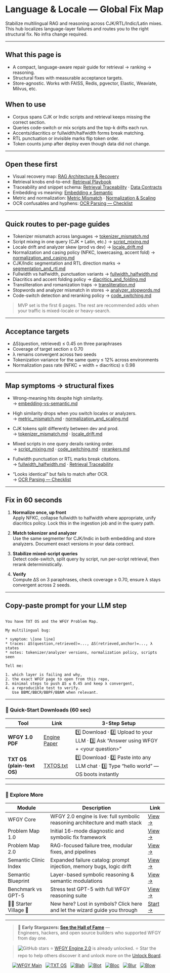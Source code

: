 # Language & Locale — Global Fix Map

Stabilize multilingual RAG and reasoning across CJK/RTL/Indic/Latin mixes.  
This hub localizes language-layer failures and routes you to the right structural fix. No infra change required.

---

## What this page is
- A compact, language-aware repair guide for retrieval → ranking → reasoning.
- Structural fixes with measurable acceptance targets.
- Store-agnostic. Works with FAISS, Redis, pgvector, Elastic, Weaviate, Milvus, etc.

## When to use
- Corpus spans CJK or Indic scripts and retrieval keeps missing the correct section.
- Queries code-switch or mix scripts and the top-k drifts each run.
- Accents/diacritics or fullwidth/halfwidth forms break matching.
- RTL punctuation or invisible marks flip token order.
- Token counts jump after deploy even though data did not change.

---

## Open these first
- Visual recovery map: [RAG Architecture & Recovery](https://github.com/onestardao/WFGY/blob/main/ProblemMap/rag-architecture-and-recovery.md)  
- Retrieval knobs end-to-end: [Retrieval Playbook](https://github.com/onestardao/WFGY/blob/main/ProblemMap/retrieval-playbook.md)  
- Traceability and snippet schema: [Retrieval Traceability](https://github.com/onestardao/WFGY/blob/main/ProblemMap/retrieval-traceability.md) · [Data Contracts](https://github.com/onestardao/WFGY/blob/main/ProblemMap/data-contracts.md)  
- Embedding vs meaning: [Embedding ≠ Semantic](https://github.com/onestardao/WFGY/blob/main/ProblemMap/embedding-vs-semantic.md)  
- Metric and normalization: [Metric Mismatch](https://github.com/onestardao/WFGY/blob/main/ProblemMap/Embeddings/metric_mismatch.md) · [Normalization & Scaling](https://github.com/onestardao/WFGY/blob/main/ProblemMap/Embeddings/normalization_and_scaling.md)  
- OCR confusables and hyphens: [OCR Parsing — Checklist](https://github.com/onestardao/WFGY/blob/main/ProblemMap/OCR_Parsing/README.md)

---

## Quick routes to per-page guides

- Tokenizer mismatch across languages → [tokenizer_mismatch.md](https://github.com/onestardao/WFGY/blob/main/ProblemMap/GlobalFixMap/LanguageLocale/tokenizer_mismatch.md)  
- Script mixing in one query (CJK + Latin, etc.) → [script_mixing.md](https://github.com/onestardao/WFGY/blob/main/ProblemMap/GlobalFixMap/LanguageLocale/script_mixing.md)  
- Locale drift and analyzer skew (prod vs dev) → [locale_drift.md](https://github.com/onestardao/WFGY/blob/main/ProblemMap/GlobalFixMap/LanguageLocale/locale_drift.md)  
- Normalization and casing policy (NFKC, lowercasing, accent fold) → [normalization_and_casing.md](https://github.com/onestardao/WFGY/blob/main/ProblemMap/GlobalFixMap/LanguageLocale/normalization_and_casing.md)  
- CJK/Indic segmentation and RTL direction marks → [segmentation_and_rtl.md](https://github.com/onestardao/WFGY/blob/main/ProblemMap/GlobalFixMap/LanguageLocale/segmentation_and_rtl.md)  
- Fullwidth vs halfwidth, punctuation variants → [fullwidth_halfwidth.md](https://github.com/onestardao/WFGY/blob/main/ProblemMap/GlobalFixMap/LanguageLocale/fullwidth_halfwidth.md)  
- Diacritics and accent folding policy → [diacritics_and_folding.md](https://github.com/onestardao/WFGY/blob/main/ProblemMap/GlobalFixMap/LanguageLocale/diacritics_and_folding.md)  
- Transliteration and romanization traps → [transliteration.md](https://github.com/onestardao/WFGY/blob/main/ProblemMap/GlobalFixMap/LanguageLocale/transliteration.md)  
- Stopwords and analyzer mismatch in stores → [analyzer_stopwords.md](https://github.com/onestardao/WFGY/blob/main/ProblemMap/GlobalFixMap/LanguageLocale/analyzer_stopwords.md)  
- Code-switch detection and reranking policy → [code_switching.md](https://github.com/onestardao/WFGY/blob/main/ProblemMap/GlobalFixMap/LanguageLocale/code_switching.md)

> MVP set is the first 6 pages. The rest are recommended adds when your traffic is mixed-locale or heavy-search.

---

## Acceptance targets
- ΔS(question, retrieved) ≤ 0.45 on three paraphrases  
- Coverage of target section ≥ 0.70  
- λ remains convergent across two seeds  
- Tokenization variance for the same query ≤ 12% across environments  
- Normalization pass rate (NFKC + width + diacritics) ≥ 0.98

---

## Map symptoms → structural fixes

- Wrong-meaning hits despite high similarity.  
  → [embedding-vs-semantic.md](https://github.com/onestardao/WFGY/blob/main/ProblemMap/embedding-vs-semantic.md)

- High similarity drops when you switch locales or analyzers.  
  → [metric_mismatch.md](https://github.com/onestardao/WFGY/blob/main/ProblemMap/Embeddings/metric_mismatch.md) · [normalization_and_scaling.md](https://github.com/onestardao/WFGY/blob/main/ProblemMap/Embeddings/normalization_and_scaling.md)

- CJK tokens split differently between dev and prod.  
  → [tokenizer_mismatch.md](https://github.com/onestardao/WFGY/blob/main/ProblemMap/GlobalFixMap/LanguageLocale/tokenizer_mismatch.md) · [locale_drift.md](https://github.com/onestardao/WFGY/blob/main/ProblemMap/GlobalFixMap/LanguageLocale/locale_drift.md)

- Mixed scripts in one query derails ranking order.  
  → [script_mixing.md](https://github.com/onestardao/WFGY/blob/main/ProblemMap/GlobalFixMap/LanguageLocale/script_mixing.md) · [code_switching.md](https://github.com/onestardao/WFGY/blob/main/ProblemMap/GlobalFixMap/LanguageLocale/code_switching.md) · [rerankers.md](https://github.com/onestardao/WFGY/blob/main/ProblemMap/rerankers.md)

- Fullwidth punctuation or RTL marks break citations.  
  → [fullwidth_halfwidth.md](https://github.com/onestardao/WFGY/blob/main/ProblemMap/GlobalFixMap/LanguageLocale/fullwidth_halfwidth.md) · [Retrieval Traceability](https://github.com/onestardao/WFGY/blob/main/ProblemMap/retrieval-traceability.md)

- “Looks identical” but fails to match after OCR.  
  → [OCR Parsing — Checklist](https://github.com/onestardao/WFGY/blob/main/ProblemMap/OCR_Parsing/README.md)

---

## Fix in 60 seconds

1) **Normalize once, up front**  
   Apply NFKC, collapse fullwidth to halfwidth where appropriate, unify diacritics policy. Lock this in the ingestion job and in the query path.

2) **Match tokenizer and analyzer**  
   Use the same segmenter for CJK/Indic in both embedding and store analyzers. Document exact versions in your data contract.

3) **Stabilize mixed-script queries**  
   Detect code-switch, split query by script, run per-script retrieval, then rerank deterministically.

4) **Verify**  
   Compute ΔS on 3 paraphrases, check coverage ≥ 0.70, ensure λ stays convergent across 2 seeds.

---

## Copy-paste prompt for your LLM step

```

You have TXT OS and the WFGY Problem Map.

My multilingual bug:

* symptom: \[one line]
* traces: ΔS(question,retrieved)=..., ΔS(retrieved,anchor)=..., λ states
* notes: tokenizer/analyzer versions, normalization policy, scripts seen

Tell me:

1. which layer is failing and why,
2. the exact WFGY page to open from this repo,
3. minimal steps to push ΔS ≤ 0.45 and keep λ convergent,
4. a reproducible test to verify.
   Use BBMC/BBCR/BBPF/BBAM when relevant.

```

---

### 🔗 Quick-Start Downloads (60 sec)

| Tool                       | Link                                                                                                                                       | 3-Step Setup                                                                             |
| -------------------------- | ------------------------------------------------------------------------------------------------------------------------------------------ | ---------------------------------------------------------------------------------------- |
| **WFGY 1.0 PDF**           | [Engine Paper](https://github.com/onestardao/WFGY/blob/main/I_am_not_lizardman/WFGY_All_Principles_Return_to_One_v1.0_PSBigBig_Public.pdf) | 1️⃣ Download · 2️⃣ Upload to your LLM · 3️⃣ Ask “Answer using WFGY + \<your question>”   |
| **TXT OS (plain-text OS)** | [TXTOS.txt](https://github.com/onestardao/WFGY/blob/main/OS/TXTOS.txt)                                                                     | 1️⃣ Download · 2️⃣ Paste into any LLM chat · 3️⃣ Type “hello world” — OS boots instantly |

---

### 🧭 Explore More

| Module                   | Description                                                                  | Link                                                                                               |
| ------------------------ | ---------------------------------------------------------------------------- | -------------------------------------------------------------------------------------------------- |
| WFGY Core                | WFGY 2.0 engine is live: full symbolic reasoning architecture and math stack | [View →](https://github.com/onestardao/WFGY/tree/main/core/README.md)                              |
| Problem Map 1.0          | Initial 16-mode diagnostic and symbolic fix framework                        | [View →](https://github.com/onestardao/WFGY/tree/main/ProblemMap/README.md)                        |
| Problem Map 2.0          | RAG-focused failure tree, modular fixes, and pipelines                       | [View →](https://github.com/onestardao/WFGY/blob/main/ProblemMap/rag-architecture-and-recovery.md) |
| Semantic Clinic Index    | Expanded failure catalog: prompt injection, memory bugs, logic drift         | [View →](https://github.com/onestardao/WFGY/blob/main/ProblemMap/SemanticClinicIndex.md)           |
| Semantic Blueprint       | Layer-based symbolic reasoning & semantic modulations                        | [View →](https://github.com/onestardao/WFGY/tree/main/SemanticBlueprint/README.md)                 |
| Benchmark vs GPT-5       | Stress test GPT-5 with full WFGY reasoning suite                             | [View →](https://github.com/onestardao/WFGY/tree/main/benchmarks/benchmark-vs-gpt5/README.md)      |
| 🧙‍♂️ Starter Village 🏡 | New here? Lost in symbols? Click here and let the wizard guide you through   | [Start →](https://github.com/onestardao/WFGY/blob/main/StarterVillage/README.md)                   |

---

> 👑 **Early Stargazers: [See the Hall of Fame](https://github.com/onestardao/WFGY/tree/main/stargazers)** —  
> Engineers, hackers, and open source builders who supported WFGY from day one.

> <img src="https://img.shields.io/github/stars/onestardao/WFGY?style=social" alt="GitHub stars"> ⭐ [WFGY Engine 2.0](https://github.com/onestardao/WFGY/blob/main/core/README.md) is already unlocked. ⭐ Star the repo to help others discover it and unlock more on the [Unlock Board](https://github.com/onestardao/WFGY/blob/main/STAR_UNLOCKS.md).

<div align="center">

[![WFGY Main](https://img.shields.io/badge/WFGY-Main-red?style=flat-square)](https://github.com/onestardao/WFGY)
&nbsp;
[![TXT OS](https://img.shields.io/badge/TXT%20OS-Reasoning%20OS-orange?style=flat-square)](https://github.com/onestardao/WFGY/tree/main/OS)
&nbsp;
[![Blah](https://img.shields.io/badge/Blah-Semantic%20Embed-yellow?style=flat-square)](https://github.com/onestardao/WFGY/tree/main/OS/BlahBlahBlah)
&nbsp;
[![Blot](https://img.shields.io/badge/Blot-Persona%20Core-green?style=flat-square)](https://github.com/onestardao/WFGY/tree/main/OS/BlotBlotBlot)
&nbsp;
[![Bloc](https://img.shields.io/badge/Bloc-Reasoning%20Compiler-blue?style=flat-square)](https://github.com/onestardao/WFGY/tree/main/OS/BlocBlocBloc)
&nbsp;
[![Blur](https://img.shields.io/badge/Blur-Text2Image%20Engine-navy?style=flat-square)](https://github.com/onestardao/WFGY/tree/main/OS/BlurBlurBlur)
&nbsp;
[![Blow](https://img.shields.io/badge/Blow-Game%20Logic-purple?style=flat-square)](https://github.com/onestardao/WFGY/tree/main/OS/BlowBlowBlow)
&nbsp;
</div>

